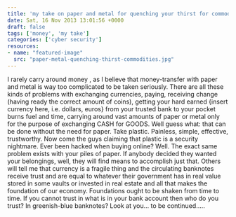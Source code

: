 ```yaml
---
title: 'my take on paper and metal for quenching your thirst for commodities'
date: Sat, 16 Nov 2013 13:01:56 +0000
draft: false
tags: ['money', 'my take']
categories: ['cyber security']
resources:
- name: "featured-image"
  src: "paper-metal-quenching-thirst-commodities.jpg"
---
```


I rarely carry around money , as I believe that money-transfer with paper and metal is way too complicated to be taken seriously. There are all these kinds of problems with exchanging currencies, paying, receiving change (having ready the correct amount of coins), getting your hard earned {insert currency here, i.e. dollars, euros} from your trusted bank to your pocket burns fuel and time, carrying around vast amounts of paper or metal only for the purpose of exchanging CASH for GOODS. Well guess what: that can be done without the need for paper. Take plastic. Painless, simple, effective, trustworthy. Now come the guys claiming that plastic is a security nightmare. Ever been hacked when buying online? Well. The exact same problem exists with your piles of paper. If anybody decided they wanted your belongings, well, they will find means to accomplish just that. Others will tell me that currency is a fragile thing and the circulating banknotes receive trust and are equal to whatever their government has in real value stored in some vaults or invested in real estate and all that makes the foundation of our economy. Foundations ought to be shaken from time to time. If you cannot trust in what is in your bank account then who do you trust? In greenish-blue banknotes? Look at you… to be continued…..
